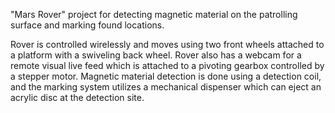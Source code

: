 "Mars Rover" project for detecting magnetic material on the patrolling surface and marking found locations.

Rover is controlled wirelessly and moves using two front wheels attached to a platform with a swiveling back wheel.
Rover also has a webcam for a remote visual live feed which is attached to a pivoting gearbox controlled by a stepper motor.
Magnetic material detection is done using a detection coil, and the marking system utilizes a mechanical dispenser which can eject an acrylic disc at the detection site.
